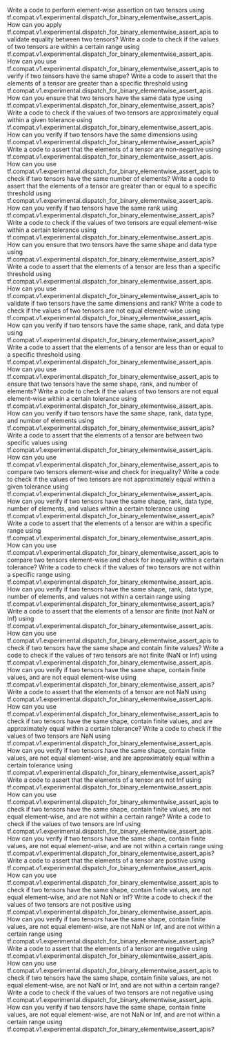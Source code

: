 Write a code to perform element-wise assertion on two tensors using tf.compat.v1.experimental.dispatch_for_binary_elementwise_assert_apis.
How can you apply tf.compat.v1.experimental.dispatch_for_binary_elementwise_assert_apis to validate equality between two tensors?
Write a code to check if the values of two tensors are within a certain range using tf.compat.v1.experimental.dispatch_for_binary_elementwise_assert_apis.
How can you use tf.compat.v1.experimental.dispatch_for_binary_elementwise_assert_apis to verify if two tensors have the same shape?
Write a code to assert that the elements of a tensor are greater than a specific threshold using tf.compat.v1.experimental.dispatch_for_binary_elementwise_assert_apis.
How can you ensure that two tensors have the same data type using tf.compat.v1.experimental.dispatch_for_binary_elementwise_assert_apis?
Write a code to check if the values of two tensors are approximately equal within a given tolerance using tf.compat.v1.experimental.dispatch_for_binary_elementwise_assert_apis.
How can you verify if two tensors have the same dimensions using tf.compat.v1.experimental.dispatch_for_binary_elementwise_assert_apis?
Write a code to assert that the elements of a tensor are non-negative using tf.compat.v1.experimental.dispatch_for_binary_elementwise_assert_apis.
How can you use tf.compat.v1.experimental.dispatch_for_binary_elementwise_assert_apis to check if two tensors have the same number of elements?
Write a code to assert that the elements of a tensor are greater than or equal to a specific threshold using tf.compat.v1.experimental.dispatch_for_binary_elementwise_assert_apis.
How can you verify if two tensors have the same rank using tf.compat.v1.experimental.dispatch_for_binary_elementwise_assert_apis?
Write a code to check if the values of two tensors are equal element-wise within a certain tolerance using tf.compat.v1.experimental.dispatch_for_binary_elementwise_assert_apis.
How can you ensure that two tensors have the same shape and data type using tf.compat.v1.experimental.dispatch_for_binary_elementwise_assert_apis?
Write a code to assert that the elements of a tensor are less than a specific threshold using tf.compat.v1.experimental.dispatch_for_binary_elementwise_assert_apis.
How can you use tf.compat.v1.experimental.dispatch_for_binary_elementwise_assert_apis to validate if two tensors have the same dimensions and rank?
Write a code to check if the values of two tensors are not equal element-wise using tf.compat.v1.experimental.dispatch_for_binary_elementwise_assert_apis.
How can you verify if two tensors have the same shape, rank, and data type using tf.compat.v1.experimental.dispatch_for_binary_elementwise_assert_apis?
Write a code to assert that the elements of a tensor are less than or equal to a specific threshold using tf.compat.v1.experimental.dispatch_for_binary_elementwise_assert_apis.
How can you use tf.compat.v1.experimental.dispatch_for_binary_elementwise_assert_apis to ensure that two tensors have the same shape, rank, and number of elements?
Write a code to check if the values of two tensors are not equal element-wise within a certain tolerance using tf.compat.v1.experimental.dispatch_for_binary_elementwise_assert_apis.
How can you verify if two tensors have the same shape, rank, data type, and number of elements using tf.compat.v1.experimental.dispatch_for_binary_elementwise_assert_apis?
Write a code to assert that the elements of a tensor are between two specific values using tf.compat.v1.experimental.dispatch_for_binary_elementwise_assert_apis.
How can you use tf.compat.v1.experimental.dispatch_for_binary_elementwise_assert_apis to compare two tensors element-wise and check for inequality?
Write a code to check if the values of two tensors are not approximately equal within a given tolerance using tf.compat.v1.experimental.dispatch_for_binary_elementwise_assert_apis.
How can you verify if two tensors have the same shape, rank, data type, number of elements, and values within a certain tolerance using tf.compat.v1.experimental.dispatch_for_binary_elementwise_assert_apis?
Write a code to assert that the elements of a tensor are within a specific range using tf.compat.v1.experimental.dispatch_for_binary_elementwise_assert_apis.
How can you use tf.compat.v1.experimental.dispatch_for_binary_elementwise_assert_apis to compare two tensors element-wise and check for inequality within a certain tolerance?
Write a code to check if the values of two tensors are not within a specific range using tf.compat.v1.experimental.dispatch_for_binary_elementwise_assert_apis.
How can you verify if two tensors have the same shape, rank, data type, number of elements, and values not within a certain range using tf.compat.v1.experimental.dispatch_for_binary_elementwise_assert_apis?
Write a code to assert that the elements of a tensor are finite (not NaN or Inf) using tf.compat.v1.experimental.dispatch_for_binary_elementwise_assert_apis.
How can you use tf.compat.v1.experimental.dispatch_for_binary_elementwise_assert_apis to check if two tensors have the same shape and contain finite values?
Write a code to check if the values of two tensors are not finite (NaN or Inf) using tf.compat.v1.experimental.dispatch_for_binary_elementwise_assert_apis.
How can you verify if two tensors have the same shape, contain finite values, and are not equal element-wise using tf.compat.v1.experimental.dispatch_for_binary_elementwise_assert_apis?
Write a code to assert that the elements of a tensor are not NaN using tf.compat.v1.experimental.dispatch_for_binary_elementwise_assert_apis.
How can you use tf.compat.v1.experimental.dispatch_for_binary_elementwise_assert_apis to check if two tensors have the same shape, contain finite values, and are approximately equal within a certain tolerance?
Write a code to check if the values of two tensors are NaN using tf.compat.v1.experimental.dispatch_for_binary_elementwise_assert_apis.
How can you verify if two tensors have the same shape, contain finite values, are not equal element-wise, and are approximately equal within a certain tolerance using tf.compat.v1.experimental.dispatch_for_binary_elementwise_assert_apis?
Write a code to assert that the elements of a tensor are not Inf using tf.compat.v1.experimental.dispatch_for_binary_elementwise_assert_apis.
How can you use tf.compat.v1.experimental.dispatch_for_binary_elementwise_assert_apis to check if two tensors have the same shape, contain finite values, are not equal element-wise, and are not within a certain range?
Write a code to check if the values of two tensors are Inf using tf.compat.v1.experimental.dispatch_for_binary_elementwise_assert_apis.
How can you verify if two tensors have the same shape, contain finite values, are not equal element-wise, and are not within a certain range using tf.compat.v1.experimental.dispatch_for_binary_elementwise_assert_apis?
Write a code to assert that the elements of a tensor are positive using tf.compat.v1.experimental.dispatch_for_binary_elementwise_assert_apis.
How can you use tf.compat.v1.experimental.dispatch_for_binary_elementwise_assert_apis to check if two tensors have the same shape, contain finite values, are not equal element-wise, and are not NaN or Inf?
Write a code to check if the values of two tensors are not positive using tf.compat.v1.experimental.dispatch_for_binary_elementwise_assert_apis.
How can you verify if two tensors have the same shape, contain finite values, are not equal element-wise, are not NaN or Inf, and are not within a certain range using tf.compat.v1.experimental.dispatch_for_binary_elementwise_assert_apis?
Write a code to assert that the elements of a tensor are negative using tf.compat.v1.experimental.dispatch_for_binary_elementwise_assert_apis.
How can you use tf.compat.v1.experimental.dispatch_for_binary_elementwise_assert_apis to check if two tensors have the same shape, contain finite values, are not equal element-wise, are not NaN or Inf, and are not within a certain range?
Write a code to check if the values of two tensors are not negative using tf.compat.v1.experimental.dispatch_for_binary_elementwise_assert_apis.
How can you verify if two tensors have the same shape, contain finite values, are not equal element-wise, are not NaN or Inf, and are not within a certain range using tf.compat.v1.experimental.dispatch_for_binary_elementwise_assert_apis?